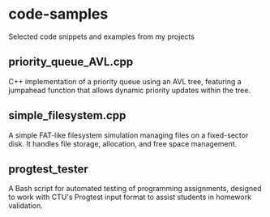# code-samples
Selected code snippets and examples from my projects


## priority\_queue\_AVL.cpp
C++ implementation of a priority queue using an AVL tree, featuring a jumpahead function that allows dynamic priority updates within the tree.

## simple\_filesystem.cpp
A simple FAT-like filesystem simulation managing files on a fixed-sector disk. It handles file storage, allocation, and free space management.

## progtest\_tester 
A Bash script for automated testing of programming assignments, designed to work with CTU's Progtest input format to assist students in homework validation.
